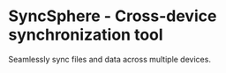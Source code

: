 # SyncSphere - Cross-device synchronization tool
Seamlessly sync files and data across multiple devices.
